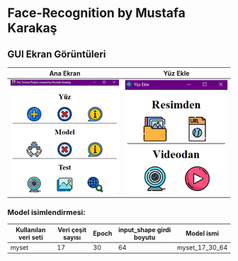 # Face-Recognition by Mustafa Karakaş

## GUI Ekran Görüntüleri

| Ana Ekran                                | Yüz Ekle                              |
|------------------------------------------|---------------------------------------|
| ![](utils/projectImages/mainScreen.png)  | ![](utils/projectImages/addFace.png)  |

### Model isimlendirmesi:

| Kullanılan veri seti | Veri çeşit sayısı | Epoch | input_shape girdi boyutu | Model ismi     |
|----------------------|-------------------|-------|--------------------------|----------------|
| myset                | 17                | 30    | 64                       | myset_17_30_64 |
